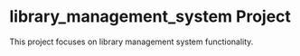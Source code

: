 # library_management_system Project
This project focuses on library management system functionality.
